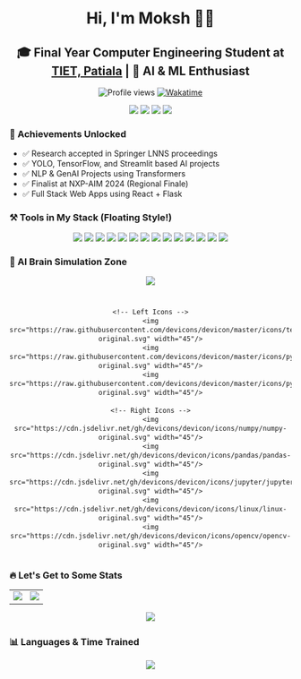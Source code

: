 <h1 align="center">Hi, I'm Moksh 👋🏻</h1>

<h2 align="center">🎓 Final Year Computer Engineering Student at <a href="https://www.thapar.edu">TIET, Patiala</a> | 🚀 AI & ML Enthusiast</h2>

<p align="center">
  <img src="https://komarev.com/ghpvc/?username=Moksh081&label=Profile%20views&color=0eed4a&style=for-the-badge" alt="Profile views" />
  <a href="https://wakatime.com/@6c4560a5-693d-422a-a2c0-518eec177837"><img src="https://wakatime.com/badge/user/6c4560a5-693d-422a-a2c0-518eec177837.svg?style=for-the-badge" alt="Wakatime" /></a>
</p>

<p align="center">
  <a href="https://www.linkedin.com/in/moksh-sharma-62b1191a6/"><img src="https://img.shields.io/badge/LinkedIn-0077B5?style=for-the-badge&logo=linkedin&logoColor=white"/></a>
  <a href="https://github.com/Moksh081"><img src="https://img.shields.io/badge/GitHub-100000?style=for-the-badge&logo=github&logoColor=white"/></a>
  <a href="mailto:msharma2_be22@thapar.edu"><img src="https://img.shields.io/badge/Gmail-D14836?style=for-the-badge&logo=gmail&logoColor=white"/></a>
  <a href="https://www.instagram.com/moksh3341/"><img src="https://img.shields.io/badge/Instagram-E4405F?style=for-the-badge&logo=instagram&logoColor=white"/></a>
</p>

### 🎯 Achievements Unlocked
- ✅ Research accepted in Springer LNNS proceedings
- ✅ YOLO, TensorFlow, and Streamlit based AI projects
- ✅ NLP & GenAI Projects using Transformers
- ✅ Finalist at NXP-AIM 2024 (Regional Finale)
- ✅ Full Stack Web Apps using React + Flask

### ⚒️ Tools in My Stack (Floating Style!)

<p align="center">
  <img src="https://cdn.jsdelivr.net/gh/devicons/devicon/icons/python/python-original.svg" width="40" />
  <img src="https://cdn.jsdelivr.net/gh/devicons/devicon/icons/c/c-original.svg" width="40"/>
  <img src="https://cdn.jsdelivr.net/gh/devicons/devicon/icons/cplusplus/cplusplus-original.svg" width="40"/>
  <img src="https://cdn.jsdelivr.net/gh/devicons/devicon/icons/pytorch/pytorch-original.svg" width="40"/>
  <img src="https://cdn.jsdelivr.net/gh/devicons/devicon/icons/tensorflow/tensorflow-original.svg" width="40"/>
  <img src="https://cdn.jsdelivr.net/gh/devicons/devicon/icons/mysql/mysql-original.svg" width="40"/>
  <img src="https://cdn.jsdelivr.net/gh/devicons/devicon/icons/react/react-original.svg" width="40"/>
  <img src="https://cdn.jsdelivr.net/gh/devicons/devicon/icons/mongodb/mongodb-original.svg" width="40"/>
  <img src="https://cdn.jsdelivr.net/gh/devicons/devicon/icons/html5/html5-original.svg" width="40"/>
  <img src="https://cdn.jsdelivr.net/gh/devicons/devicon/icons/css3/css3-original.svg" width="40"/>
  <img src="https://cdn.jsdelivr.net/gh/devicons/devicon/icons/javascript/javascript-original.svg" width="40"/>
  <img src="https://cdn.jsdelivr.net/gh/devicons/devicon/icons/github/github-original.svg" width="40"/>
  <img src="https://cdn.jsdelivr.net/gh/devicons/devicon/icons/flask/flask-original.svg" width="40"/>
  <img src="https://cdn.jsdelivr.net/gh/devicons/devicon/icons/firebase/firebase-plain.svg" width="40"/>
</p>

### 🧠 AI Brain Simulation Zone

<div align="center">

  <!-- Laptop / AI Brain -->
  <img src="https://media.giphy.com/media/WFZvB7VIXBgiz3oDXE/giphy.gif" width="250" />

  <br><br>

  <!-- Floating Icons Left & Right -->
  <div style="display: flex; justify-content: center; align-items: center; flex-wrap: wrap; gap: 20px; margin-top: -40px;">

    <!-- Left Icons -->
    <img src="https://raw.githubusercontent.com/devicons/devicon/master/icons/tensorflow/tensorflow-original.svg" width="45"/>
    <img src="https://raw.githubusercontent.com/devicons/devicon/master/icons/pytorch/pytorch-original.svg" width="45"/>
    <img src="https://raw.githubusercontent.com/devicons/devicon/master/icons/python/python-original.svg" width="45"/>

    <!-- Right Icons -->
    <img src="https://cdn.jsdelivr.net/gh/devicons/devicon/icons/numpy/numpy-original.svg" width="45"/>
    <img src="https://cdn.jsdelivr.net/gh/devicons/devicon/icons/pandas/pandas-original.svg" width="45"/>
    <img src="https://cdn.jsdelivr.net/gh/devicons/devicon/icons/jupyter/jupyter-original.svg" width="45"/>
    <img src="https://cdn.jsdelivr.net/gh/devicons/devicon/icons/linux/linux-original.svg" width="45"/>
    <img src="https://cdn.jsdelivr.net/gh/devicons/devicon/icons/opencv/opencv-original.svg" width="45"/>

  </div>

</div>


### 🔥 Let's Get to Some Stats

<table align="center">
<tr>
  <td>
    <img src="https://github-readme-stats.vercel.app/api?username=Moksh081&show_icons=true&theme=gotham" />
  </td>
  <td>
    <img src="https://github-readme-streak-stats.herokuapp.com?user=Moksh081&theme=gotham&hide_border=false&border_radius=4.5&locale=en" />
  </td>
</tr>
</table>

<p align="center">
  <img src="https://github-profile-trophy.vercel.app/?username=Moksh081&row=1&column=7&theme=darkhub" />
</p>

### 📊 Languages & Time Trained

<p align="center">
  <img src="https://github-readme-stats.vercel.app/api/top-langs/?username=Moksh081&layout=compact&theme=radical&langs_count=10"/>
</p>


